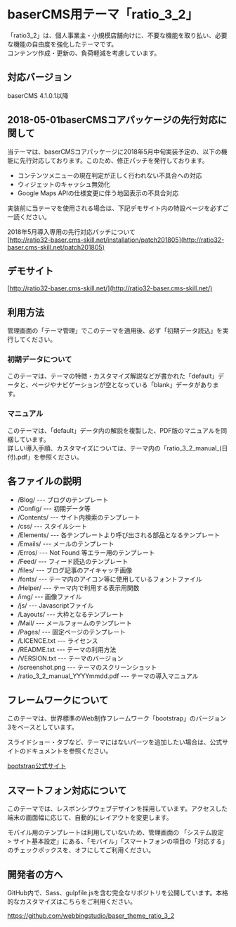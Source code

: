 # baserCMS用テーマ「ratio_3_2」

「ratio3_2」は、個人事業主・小規模店舗向けに、不要な機能を取り払い、必要な機能の自由度を強化したテーマです。  
コンテンツ作成・更新の、負荷軽減を考慮しています。

## 対応バージョン

baserCMS 4.1.0.1以降

## 2018-05-01baserCMSコアパッケージの先行対応に関して

当テーマは、baserCMSコアパッケージに2018年5月中旬実装予定の、以下の機能に先行対応しております。このため、修正パッチを発行しております。

- コンテンツメニューの現在判定が正しく行われない不具合への対応
- ウィジェットのキャッシュ無効化
- Google Maps APIの仕様変更に伴う地図表示の不具合対応

実装前に当テーマを使用される場合は、下記デモサイト内の特設ページを必ずご一読ください。

2018年5月導入専用の先行対応パッチについて  
[http://ratio32-baser.cms-skill.net/installation/patch201805](http://ratio32-baser.cms-skill.net/patch201805)

## デモサイト

[http://ratio32-baser.cms-skill.net/](http://ratio32-baser.cms-skill.net/)

## 利用方法

管理画面の「テーマ管理」でこのテーマを適用後、必ず「初期データ読込」を実行してください。

### 初期データについて

このテーマは、テーマの特徴・カスタマイズ解説などが書かれた「default」データと、ページやナビゲーションが空となっている「blank」データがあります。

### マニュアル

このテーマは、「default」データ内の解説を複製した、PDF版のマニュアルを同梱しています。  
詳しい導入手順、カスタマイズについては、テーマ内の「ratio_3_2_manual_(日付).pdf」を参照ください。

## 各ファイルの説明

- /Blog/ --- ブログのテンプレート
- /Config/ --- 初期データ等
- /Contents/ --- サイト内検索のテンプレート
- /css/ --- スタイルシート
- /Elements/ --- 各テンプレートより呼び出される部品となるテンプレート
- /Emails/ --- メールのテンプレート
- /Erros/ --- Not Found 等エラー用のテンプレート
- /Feed/ --- フィード読込のテンプレート
- /files/ --- ブログ記事のアイキャッチ画像
- /fonts/ --- テーマ内のアイコン等に使用しているフォントファイル
- /Helper/ --- テーマ内で利用する表示用関数
- /img/ --- 画像ファイル
- /js/ --- Javascriptファイル
- /Layouts/ --- 大枠となるテンプレート
- /Mail/ --- メールフォームのテンプレート
- /Pages/ --- 固定ページのテンプレート
- /LICENCE.txt --- ライセンス
- /README.txt --- テーマの利用方法
- /VERSION.txt --- テーマのバージョン
- /screenshot.png --- テーマのスクリーンショット
- /ratio_3_2_manual_YYYYmmdd.pdf --- テーマの導入マニュアル

## フレームワークについて

このテーマは、世界標準のWeb制作フレームワーク「bootstrap」のバージョン3をベースとしています。

スライドショー・タブなど、テーマにはないパーツを追加したい場合は、公式サイトのドキュメントを参照ください。

[bootstrap公式サイト](http://getbootstrap.com/)

## スマートフォン対応について

このテーマでは、レスポンシブウェブデザインを採用しています。アクセスした端末の画面幅に応じて、自動的にレイアウトを変更します。

モバイル用のテンプレートは利用していないため、管理画面の 「システム設定 > サイト基本設定」にある、「モバイル」「スマートフォンの項目の「対応する」のチェックボックスを、オフにしてご利用ください。

## 開発者の方へ

GitHub内で、Sass、gulpfile.jsを含む完全なリポジトリを公開しています。本格的なカスタマイズはこちらをご利用ください。

https://github.com/webbingstudio/baser_theme_ratio_3_2

